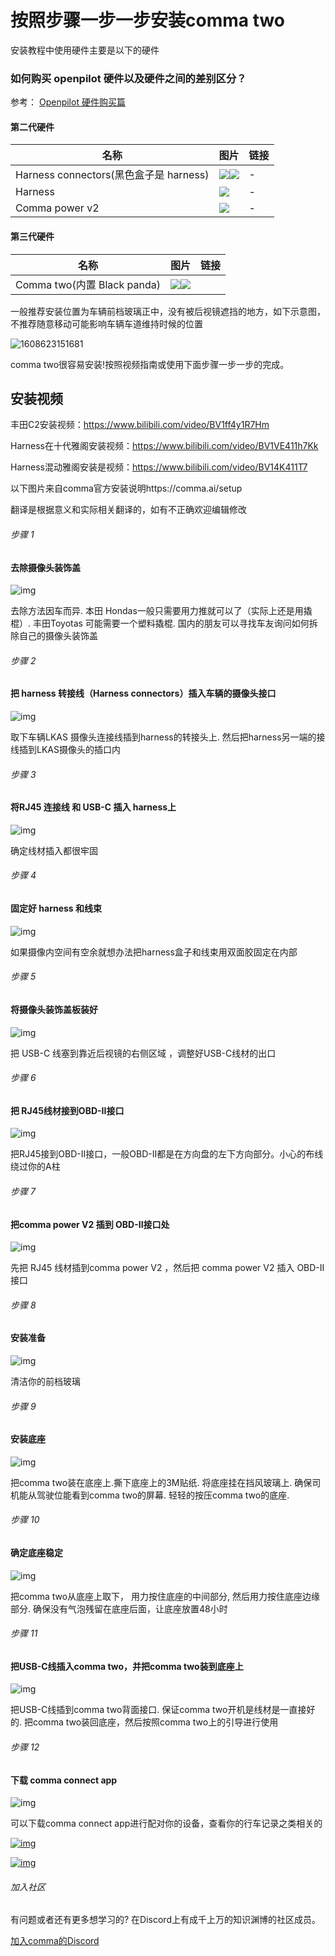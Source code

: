

# 按照步骤一步一步安装comma two



安装教程中使用硬件主要是以下的硬件

### 如何购买 openpilot 硬件以及硬件之间的差别区分？

参考： [Openpilot 硬件购买篇](/cn/how_to_change_openpilot_fork_on_windows.md)

#### 第二代硬件

名称|图片|链接
-|-|-
Harness connectors(黑色盒子是 harness)|<img src="/files/harness_connectors_with_harness.png" class="max-h-100"><img src="/files/harness_connectors.png" class="max-h-100">|-
Harness|<img src="/files/harness1.jpeg" class="max-h-100">|-
Comma power v2|<img src="/files/comma_power_v2.png" class="max-h-100">|-

#### 第三代硬件

名称|图片|链接
-|-|-
Comma two(内置 Black panda)|<img src="/files/comma_2_1.jpg" class="max-h-100"><img src="/files/comma_2_2.jpg" class="max-h-100">



一般推荐安装位置为车辆前档玻璃正中，没有被后视镜遮挡的地方，如下示意图，不推荐随意移动可能影响车辆车道维持时候的位置

![1608623151681](../files/Getting_started_with_your_comma_two/1608623151681.png)

comma two很容易安装!按照视频指南或使用下面步骤一步一步的完成。

## 安装视频
丰田C2安装视频：https://www.bilibili.com/video/BV1ff4y1R7Hm

Harness在十代雅阁安装视频：https://www.bilibili.com/video/BV1VE411h7Kk

Harness混动雅阁安装是视频：https://www.bilibili.com/video/BV14K411T7



以下图片来自comma官方安装说明https://comma.ai/setup

翻译是根据意义和实际相关翻译的，如有不正确欢迎编辑修改

###### 步骤 1

#### 去除摄像头装饰盖

![img](../files/Getting_started_with_your_comma_two/two-setup-step-01.jpg)

去除方法因车而异. 本田 Hondas一般只需要用力推就可以了（实际上还是用撬棍）. 丰田Toyotas 可能需要一个塑料撬棍. 国内的朋友可以寻找车友询问如何拆除自己的摄像头装饰盖

###### 步骤 2

#### 把 harness 转接线（Harness connectors）插入车辆的摄像头接口

![img](../files/Getting_started_with_your_comma_two/two-setup-step-02.jpg)

取下车辆LKAS 摄像头连接线插到harness的转接头上. 然后把harness另一端的接线插到LKAS摄像头的插口内

###### 步骤 3

####  将RJ45 连接线 和 USB-C 插入 harness上

![img](../files/Getting_started_with_your_comma_two/two-setup-step-03.jpg)

确定线材插入都很牢固



###### 步骤 4

#### 固定好 harness 和线束

![img](../files/Getting_started_with_your_comma_two/two-setup-step-04.jpg)

如果摄像内空间有空余就想办法把harness盒子和线束用双面胶固定在内部

###### 步骤 5

#### 将摄像头装饰盖板装好

![img](../files/Getting_started_with_your_comma_two/two-setup-step-05.jpg)

把 USB-C 线塞到靠近后视镜的右侧区域 ，调整好USB-C线材的出口

###### 步骤 6

#### 把 RJ45线材接到OBD-II接口

![img](../files/Getting_started_with_your_comma_two/two-setup-step-06.jpg)

把RJ45接到OBD-II接口，一般OBD-II都是在方向盘的左下方向部分。小心的布线绕过你的A柱

###### 步骤 7

#### 把comma power V2 插到 OBD-II接口处

![img](../files/Getting_started_with_your_comma_two/two-setup-step-07.jpg)

先把 RJ45 线材插到comma power V2 ，然后把 comma power V2 插入 OBD-II 接口

###### 步骤 8

#### 安装准备

![img](../files/Getting_started_with_your_comma_two/two-setup-step-08.jpg)

清洁你的前档玻璃

###### 步骤 9

#### 安装底座

![img](../files/Getting_started_with_your_comma_two/two-setup-step-09.jpg)

把comma two装在底座上.撕下底座上的3M贴纸. 将底座挂在挡风玻璃上. 确保司机能从驾驶位能看到comma two的屏幕. 轻轻的按压comma two的底座.

###### 步骤 10

#### 确定底座稳定

![img](../files/Getting_started_with_your_comma_two/two-setup-step-10.jpg)

把comma two从底座上取下， 用力按住底座的中间部分, 然后用力按住底座边缘部分. 确保没有气泡残留在底座后面，让底座放置48小时 

###### 步骤 11

#### 把USB-C线插入comma two，并把comma two装到底座上

![img](../files/Getting_started_with_your_comma_two/two-setup-step-11.jpg)

把USB-C线插到comma two背面接口. 保证comma two开机是线材是一直接好的. 把comma two装回底座，然后按照comma two上的引导进行使用

###### 步骤 12

#### 下载 comma connect app

![img](../files/Getting_started_with_your_comma_two/two-setup-step-12.jpg)

可以下载comma connect app进行配对你的设备，查看你的行车记录之类相关的

[![img](../files/Getting_started_with_your_comma_two/appstore.svg)](https://apps.apple.com/us/app/comma-connect/id1456551889)

[![img](../files/Getting_started_with_your_comma_two/playstore.png)](https://play.google.com/store/apps/details?id=ai.comma.connect&hl=en_US)

###### 加入社区

有问题或者还有更多想学习的? 在Discord上有成千上万的知识渊博的社区成员。

[加入comma的Discord](https://discord.comma.ai/)

